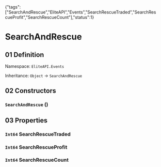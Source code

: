 {"tags":["SearchAndRescue","EliteAPI","Events","SearchRescueTraded","SearchRescueProfit","SearchRescueCount"],"status":1}

# SearchAndRescue

## 01 Definition

Namespace: `EliteAPI.Events`

Inheritance: `Object` → `SearchAndRescue`

## 02 Constructors

### `SearchAndRescue` ()

## 03 Properties

### `Int64` SearchRescueTraded

### `Int64` SearchRescueProfit

### `Int64` SearchRescueCount

